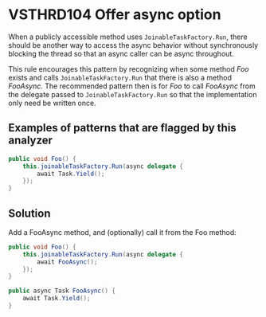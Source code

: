 # VSTHRD104 Offer async option

When a publicly accessible method uses `JoinableTaskFactory.Run`, there should be
another way to access the async behavior without synchronously blocking the thread
so that an async caller can be async throughout.

This rule encourages this pattern by recognizing when some method *Foo* exists and
calls `JoinableTaskFactory.Run` that there is also a method *FooAsync*.
The recommended pattern then is for *Foo* to call *FooAsync* from the delegate
passed to `JoinableTaskFactory.Run` so that the implementation only need be written once.

## Examples of patterns that are flagged by this analyzer

```csharp
public void Foo() {
    this.joinableTaskFactory.Run(async delegate {
        await Task.Yield();
    });
}
```

## Solution

Add a FooAsync method, and (optionally) call it from the Foo method:

```csharp
public void Foo() {
    this.joinableTaskFactory.Run(async delegate {
        await FooAsync();
    });
}

public async Task FooAsync() {
    await Task.Yield();
}
```
